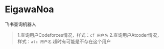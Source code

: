 # EigawaNoa

飞书查询机器人

> 1.查询用户Codeforces情况，样式：`cf 用户名`
> 2.查询用户Atcoder情况，样式：`atc 用户名`
> 超时有可能是不存在这个用户
